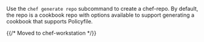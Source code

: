 Use the `chef generate repo` subcommand to create a chef-repo. By
default, the repo is a cookbook repo with options available to support
generating a cookbook that supports Policyfile.

{{/* Moved to chef-workstation */}}
